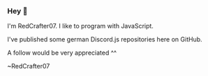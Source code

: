 ### Hey 👋
I'm RedCrafter07. I like to program with JavaScript.

I've published some german Discord.js repositories here on GitHub.

A follow would be very appreciated ^^

~RedCrafter07
